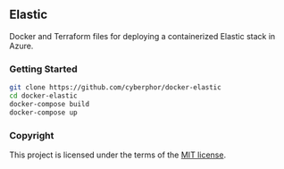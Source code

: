 ## Elastic
Docker and Terraform files for deploying a containerized Elastic stack in Azure.

### Getting Started
```bash
git clone https://github.com/cyberphor/docker-elastic
cd docker-elastic
docker-compose build
docker-compose up 
```

### Copyright
This project is licensed under the terms of the [MIT license](/LICENSE).
